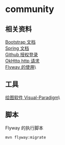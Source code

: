 # community
## 相关资料
[Bootstrap 文档](https://v3.bootcss.com/components/)\
[Spring 文档](https://spring.io/guides)\
[Github 授权登录](https://developer.github.com/apps/building-oauth-apps/creating-an-oauth-app/)\
[OkHttp http 请求](https://square.github.io/okhttp/)\
[Flyway 的使用](https://flywaydb.org/getstarted/firststeps/maven)\

## 工具
[绘图软件 Visual-Paradigm](https://www.visual-paradigm.com/)\

## 脚本
Flyway 的执行脚本
```jshelllanguage
mvn flyway:migrate
```

